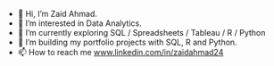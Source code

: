 - 👋 Hi, I’m Zaid Ahmad.
- 👀 I’m interested in Data Analytics.
- 🌱 I’m currently exploring SQL / Spreadsheets / Tableau / R / Python
- 💞️ I’m building my portfolio projects with SQL, R and Python.
- 📫 How to reach me www.linkedin.com/in/zaidahmad24


<!---
iamzaidahmad/iamzaidahmad is a ✨ special ✨ repository because its `README.md` (this file) appears on your GitHub profile.
You can click the Preview link to take a look at your changes.
--->
